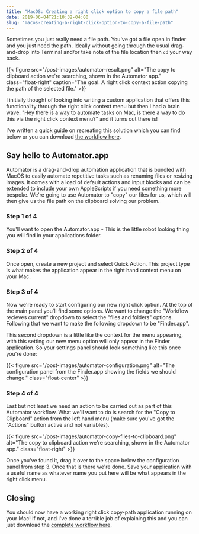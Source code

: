 ```yaml
---
title: "MacOS: Creating a right click option to copy a file path"
date: 2019-06-04T21:10:32-04:00
slug: "macos-creating-a-right-click-option-to-copy-a-file-path"
---
```


Sometimes you just really need a file path. You've got a file open in finder and you just need the path. Ideally without going through the usual drag-and-drop into Terminal and/or take note of the file location then `cd` your way back.

{{< figure src="/post-images/automator-result.png" alt="The copy to clipboard action we're searching, shown in the Automator app." class="float-right" caption="The goal. A right click context action copying the path of the selected file." >}}

I initially thought of looking into writing a custom application that offers this functionality through the right click context menu but then I had a brain wave. "Hey there is a way to automate tasks on Mac, is there a way to do this via the right click context menu?" and it turns out there is!

I've written a quick guide on recreating this solution which you can find below or you can download [the workflow here](resources/right-click-path-copy.zip).

## Say hello to Automator.app

Automator is a drag-and-drop automation application that is bundled with MacOS to easily automate repetitive tasks such as renaming files or resizing images. It comes with a load of default actions and input blocks and can be extended to include your own AppleScripts if you need something more bespoke. We're going to use Automator to "copy" our files for us, which will then give us the file path on the clipboard solving our problem.

### Step 1 of 4

You'll want to open the Automator.app - This is the little robot looking thing you will find in your applications folder.

### Step 2 of 4

Once open, create a new project and select Quick Action. This project type is what makes the application appear in the right hand context menu on your Mac.

### Step 3 of 4

Now we're ready to start configuring our new right click option. At the top of the main panel you'll find some options. We want to change the "Workflow recieves current" dropdown to select the "files and folders" options. Following that we want to make the following dropdown to be "Finder.app".

This second dropdown is a little like the context for the menu appearing, with this setting our new menu option will only appear in the Finder application. So your settings panel should look something like this once you're done:

{{< figure src="/post-images/automator-configuration.png" alt="The configuration panel from the Finder.app showing the fields we should change." class="float-center" >}}

### Step 4 of 4

Last but not least we need an action to be carried out as part of this Automator workflow. What we'll want to do is search for the "Copy to Clipboard" action from the left hand menu (make sure you've got the "Actions" button active and not variables).

{{< figure src="/post-images/automator-copy-files-to-clipboard.png" alt="The copy to clipboard action we're searching, shown in the Automator app." class="float-right" >}}

Once you've found it, drag it over to the space below the configuration panel from step 3. Once that is there we're done. Save your application with a useful name as whatever name you put here will be what appears in the right click menu.

## Closing

You should now have a working right click copy-path application running on your Mac! If not, and I've done a terrible job of explaining this and you can just download the [complete workflow here](resources/right-click-path-copy.zip).
